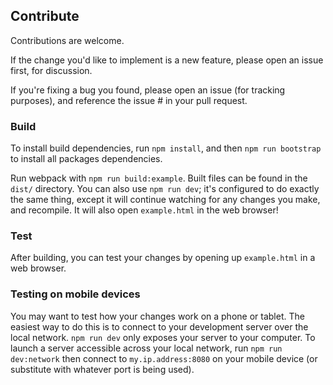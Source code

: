 ## Contribute
Contributions are welcome.

If the change you'd like to implement is a new feature, please open an issue first, for discussion.

If you're fixing a bug you found, please open an issue (for tracking purposes), and reference the issue # in your pull request.

### Build
To install build dependencies, run `npm install`, and then `npm run bootstrap` to install all packages dependencies.

Run webpack with `npm run build:example`. Built files can be found in the `dist/` directory. You can also use `npm run dev`; it's configured to do exactly the same thing, except it will continue watching for any changes you make, and recompile. It will also open `example.html` in the web browser!

### Test
After building, you can test your changes by opening up `example.html` in a web browser.

### Testing on mobile devices

You may want to test how your changes work on a phone or tablet. The easiest way to do this is to connect to your development server over the local network. `npm run dev` only exposes your server to your computer. To launch a server accessible across your local network, run `npm run dev:network` then connect to `my.ip.address:8080` on your mobile device (or substitute with whatever port is being used).

